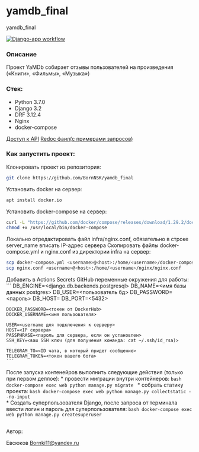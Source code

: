 # yamdb_final
yamdb_final

[![Django-app workflow](https://github.com/BornNSK/yamdb_final/actions/workflows/yamdb_workflow.yml/badge.svg)](https://github.com/BornNSK/yamdb_final/actions/workflows/yamdb_workflow.yml)

### Описание

Проект YaMDb собирает отзывы пользователей на произведения («Книги», «Фильмы», «Музыка»)

### Стек:
- Python 3.7.0
- Django 3.2
- DRF 3.12.4
- Nginx
- docker-compose

[Доступ к API](http://130.193.51.77/api/v1/)
[Redoc фаил(с примерами запросов)](http://130.193.51.77/redoc/)


### Как запустить проект:

Клонировать проект из репозитория:

```bash
git clone https://github.com/BornNSK/yamdb_final

```

Установить docker на сервер:

```bash
apt install docker.io 
```

Установить docker-compose на сервер:

```bash
curl -L "https://github.com/docker/compose/releases/download/1.29.2/docker-compose-$(uname -s)-$(uname -m)" -o /usr/local/bin/docker-compose
chmod +x /usr/local/bin/docker-compose
```

Локально отредактировать файл infra/nginx.conf, обязательно в строке server_name вписать IP-адрес сервера
Скопировать файлы docker-compose.yml и nginx.conf из директории infra на сервер:
```bash
scp docker-compose.yml <username>@<host>:/home/<username>/docker-compose.yml
scp nginx.conf <username>@<host>:/home/<username>/nginx/nginx.conf
```
Добавить в Actions Secrets GitHub переменные окружения для работы:
    ```
    DB_ENGINE=<django.db.backends.postgresql>
    DB_NAME=<имя базы данных postgres>
    DB_USER=<пользователь бд>
    DB_PASSWORD=<пароль>
    DB_HOST=<db>
    DB_PORT=<5432>
    
    DOCKER_PASSWORD=<токен от DockerHub>
    DOCKER_USERNAME=<имя пользователя>

    USER=<username для подключения к серверу>
    HOST=<IP сервера>
    PASSPHRASE=<пароль для сервера, если он установлен>
    SSH_KEY=<ваш SSH ключ (для получения команда: cat ~/.ssh/id_rsa)>

    TELEGRAM_TO=<ID чата, в который придет сообщение>
    TELEGRAM_TOKEN=<токен вашего бота>
    ```

После запуска контенейров выполнить следующие действия (только при первом деплое):
    * провести миграции внутри контейнеров:
    ```bash
    docker-compose exec web python manage.py migrate
    ```
    * собрать статику проекта:
    ```bash
    docker-compose exec web python manage.py collectstatic --no-input
    ```  
    * Создать суперпользователя Django, после запроса от терминала ввести логин и пароль для суперпользователя:
    ```bash
    docker-compose exec web python manage.py createsuperuser
    ```
##
Автор:

Евсюков Bornki11@yandex.ru
